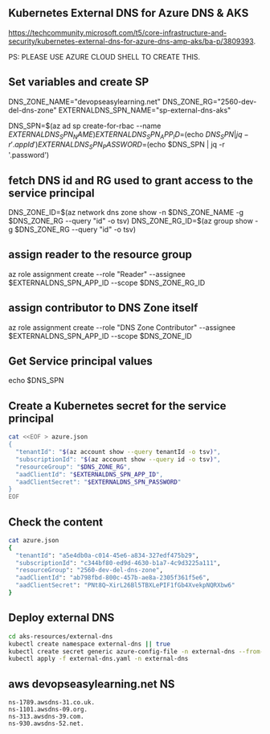 ## Kubernetes External DNS for Azure DNS & AKS
https://techcommunity.microsoft.com/t5/core-infrastructure-and-security/kubernetes-external-dns-for-azure-dns-amp-aks/ba-p/3809393.

PS: PLEASE USE AZURE CLOUD SHELL TO CREATE THIS.

## Set variables and create SP
DNS_ZONE_NAME="devopseasylearning.net"
DNS_ZONE_RG="2560-dev-del-dns-zone"
EXTERNALDNS_SPN_NAME="sp-external-dns-aks"

DNS_SPN=$(az ad sp create-for-rbac --name $EXTERNALDNS_SPN_NAME)
EXTERNALDNS_SPN_APP_ID=$(echo $DNS_SPN | jq -r '.appId')
EXTERNALDNS_SPN_PASSWORD=$(echo $DNS_SPN | jq -r '.password')

## fetch DNS id and RG used to grant access to the service principal
DNS_ZONE_ID=$(az network dns zone show -n $DNS_ZONE_NAME -g $DNS_ZONE_RG --query "id" -o tsv)
DNS_ZONE_RG_ID=$(az group show -g $DNS_ZONE_RG --query "id" -o tsv)

## assign reader to the resource group
az role assignment create --role "Reader" --assignee $EXTERNALDNS_SPN_APP_ID --scope $DNS_ZONE_RG_ID

## assign contributor to DNS Zone itself
az role assignment create --role "DNS Zone Contributor" --assignee $EXTERNALDNS_SPN_APP_ID --scope $DNS_ZONE_ID

## Get Service principal values
echo $DNS_SPN

## Create a Kubernetes secret for the service principal
```sh
cat <<EOF > azure.json
{
  "tenantId": "$(az account show --query tenantId -o tsv)",
  "subscriptionId": "$(az account show --query id -o tsv)",
  "resourceGroup": "$DNS_ZONE_RG",
  "aadClientId": "$EXTERNALDNS_SPN_APP_ID",
  "aadClientSecret": "$EXTERNALDNS_SPN_PASSWORD"
}
EOF
```
## Check the content
```sh
cat azure.json 
{
  "tenantId": "a5e4db0a-c014-45e6-a834-327edf475b29",
  "subscriptionId": "c344bf80-ed9d-4630-b1a7-4c9d3225a111",
  "resourceGroup": "2560-dev-del-dns-zone",
  "aadClientId": "ab798fbd-800c-457b-ae8a-2305f361f5e6",
  "aadClientSecret": "PNt8Q~XirL26Bl5TBXLePIF1fGb4XvekpNQRXbw6"
}
```

## Deploy external DNS
```sh
cd aks-resources/external-dns
kubectl create namespace external-dns || true
kubectl create secret generic azure-config-file -n external-dns --from-file azure.json
kubectl apply -f external-dns.yaml -n external-dns
```

## aws devopseasylearning.net NS
```
ns-1789.awsdns-31.co.uk.
ns-1101.awsdns-09.org.
ns-313.awsdns-39.com.
ns-930.awsdns-52.net.
```